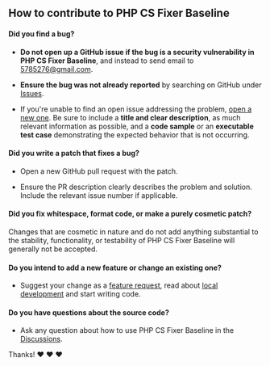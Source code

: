 ## How to contribute to PHP CS Fixer Baseline

#### Did you find a bug?

* **Do not open up a GitHub issue if the bug is a security vulnerability in PHP CS Fixer Baseline**,
  and instead to send email to 5785276@gmail.com.

* **Ensure the bug was not already reported** by searching on GitHub under [Issues](https://github.com/Aeliot-Tm/php-cs-fixer-baseline/issues).

* If you're unable to find an open issue addressing the problem, [open a new one](https://github.com/Aeliot-Tm/php-cs-fixer-baseline/issues/new/choose).
  Be sure to include a **title and clear description**, as much relevant information as possible, and a **code sample**
  or an **executable test case** demonstrating the expected behavior that is not occurring.

#### Did you write a patch that fixes a bug?

* Open a new GitHub pull request with the patch.

* Ensure the PR description clearly describes the problem and solution. Include the relevant issue number if applicable.

#### Did you fix whitespace, format code, or make a purely cosmetic patch?

Changes that are cosmetic in nature and do not add anything substantial to the stability, functionality,
or testability of PHP CS Fixer Baseline will generally not be accepted.

#### Do you intend to add a new feature or change an existing one?

* Suggest your change as a [feature request](https://github.com/Aeliot-Tm/php-cs-fixer-baseline/issues/new?assignees=&labels=enhancement&projects=&template=3_FEATURE_REQUEST.md),
  read about [local development](../docs/local_development.md) and start writing code.

#### Do you have questions about the source code?

* Ask any question about how to use PHP CS Fixer Baseline in the [Discussions](https://github.com/Aeliot-Tm/php-cs-fixer-baseline/discussions).

Thanks! :heart: :heart: :heart:
